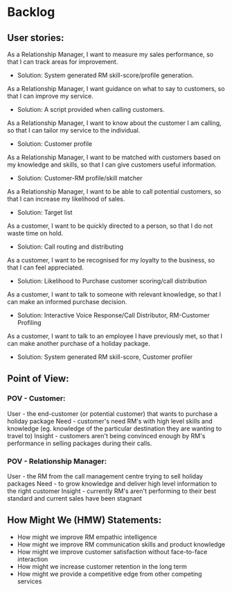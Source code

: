 # Backlog

## User stories:

As a Relationship Manager, I want to measure my sales performance, so that I can track areas for improvement.
  - Solution: System generated RM skill-score/profile generation.

As a Relationship Manager, I want guidance on what to say to customers, so that I can improve my service. 
  - Solution: A script provided when calling customers.

As a Relationship Manager, I want to know about the customer I am calling, so that I can tailor my service to the individual.
  - Solution: Customer profile
  
As a Relationship Manager, I want to be matched with customers based on my knowledge and skills, so that I can give customers useful information.
  - Solution: Customer-RM profile/skill matcher

As a Relationship Manager, I want to be able to call potential customers, so that I can increase my likelihood of sales. 
  - Solution: Target list

As a customer, I want to be quickly directed to a person, so that I do not waste time on hold.
  - Solution: Call routing and distributing

As a customer, I want to be recognised for my loyalty to the business, so that I can feel appreciated.
  - Solution: Likelihood to Purchase customer scoring/call distribution

As a customer, I want to talk to someone with relevant knowledge, so that I can make an informed purchase decision.
  - Solution: Interactive Voice Response/Call Distributor, RM-Customer Profiling
  
As a customer, I want to talk to an employee I have previously met, so that I can make another purchase of a holiday package. 
  - Solution: System generated RM skill-score, Customer profiler


## Point of View: 

### POV - Customer:
User - the end-customer (or potential customer) that wants to purchase a holiday package 
Need -  customer's need RM's with high level skills and knowledge (eg. knowledge of the particular destination they are wanting to travel to) 
Insight - customers aren't being convinced enough by RM's performance in selling packages during their calls. 

### POV - Relationship Manager: 
User - the RM from the call management centre trying to sell holiday packages 
Need - to grow knowledge and deliver high level information to the right customer
Insight - currently RM's aren't performing to their best standard and current sales have been stagnant 

## How Might We (HMW) Statements:

- How might we improve RM empathic intelligence  
- How might we improve RM communication skills and product knowledge
- How might we improve customer satisfaction without face-to-face interaction
- How might we increase customer retention in the long term
- How might we provide a competitive edge from other competing services 



